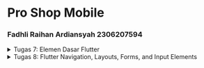 # Pro Shop Mobile
<h3> Fadhli Raihan Ardiansyah
2306207594
</h3>

<details>
<summary>
Tugas 7: Elemen Dasar Flutter
</summary>

##  Jelaskan apa yang dimaksud dengan stateless widget dan stateful widget, dan jelaskan perbedaan dari keduanya.


Stateless widget akan menampilkan data yang tidak berubah selama aplikasi berjalan, sedangkan Stateful widget bisa berubah-ubah selama aplikasi berjalan.

Perbedaan utama dari Stateless dan Stateful Widget adalah perubahan datanya. Stateless Widget memiliki data atau tampilan yang tetap, sedangkan Stateful Widget memiliki data atau tampilan yang bisa berubah.

##  Sebutkan widget apa saja yang kamu gunakan pada proyek ini dan jelaskan fungsinya.

#### MyApp (StatelessWidget)

MyApp adalah widget utama yang berfungsi sebagai titik masuk aplikasi. Sebagai widget stateless, MyApp tidak memiliki perubahan data yang dinamis. Aplikasi dimulai dengan MaterialApp, komponen utama Flutter untuk aplikasi berbasis material design.

#### MaterialApp 
MaterialApp adalah konfigurasi utama aplikasi yang mengatur pengaturan global, seperti title, theme, dan home

#### ThemeData 
Tema aplikasi diatur menggunakan ThemeData, khususnya pengaturan ColorScheme:

primary: Warna utama

secondary: Warna sekunder

#### MyHomePage (StatelessWidget)
MyHomePage adalah halaman utama aplikasi yang menampilkan informasi dasar seperti NPM, nama, dan kelas. Halaman ini juga memiliki daftar item menu yang diatur menggunakan widget ItemHomepage.

#### Scaffold 
Struktur dasar halaman yang menyediakan kerangka aplikasi

#### Padding 
Menambahkan jarak di sekitar widget untuk menjaga tampilan yang rapi dan mudah dibaca.

#### InfoCard (StatelessWidget) 
Sebuah kartu yang menampilkan informasi seperti judul (contoh: NPM) dan isi (misalnya nomor NPM). Menggunakan Card untuk memberikan tampilan dengan bayangan ringan.

#### SizedBox 
Menambahkan jarak antara widget atau mengatur ukuran tertentu pada widget.

#### GridView.count 
Menyusun menu aplikasi dalam bentuk grid dengan jumlah kolom tetap, yaitu tiga. Setiap item dalam grid adalah ItemCard yang berasal dari daftar ItemHomepage.

#### ItemHomepage (Model Data) 
Model data sederhana yang menyimpan nama dan ikon untuk setiap item dalam menu.

#### ItemCard (StatelessWidget) 
Sebuah kartu yang menampilkan ikon dan nama item. Dengan Material dan InkWell yang memberikan efek klik, sehingga saat item ditekan, SnackBar akan muncul.

#### SnackBar
Komponen untuk memberikan pesan sementara di bagian bawah layar saat pengguna menekan ItemCard, memberikan umpan balik langsung kepada pengguna.

##  Apa fungsi dari `setState()`? Jelaskan variabel apa saja yang dapat terdampak dengan fungsi tersebut.
Fungsi `setState()` di Flutter digunakan dalam StatefulWidget untuk memberi tahu framework bahwa ada perubahan pada state yang memerlukan pembaruan tampilan. Saat `setState()` dipanggil, Flutter akan rebuild (menggambar ulang) widget yang terkait dengan state tersebut, sehingga UI bisa merefleksikan perubahan terbaru.

Contoh variabel yang terdampak : 
Variabel counter, input teks, status tombol

##  Jelaskan perbedaan antara `const` dengan `final`.
`const` : Nilai diinisialisasi pada saat compile. Nilai tidak akan pernah berubah dan konstan selama eksekusi program
`final` : Nilai diinisialisasi pada saat runtime. Nilai tetap bisa ditentukan pada saat eksekusi program

##  Jelaskan bagaimana cara kamu mengimplementasikan checklist-checklist di atas.
### Membuat program flutter baru
Jalankan command di terminal untuk membuat proyek flutter baru
```
flutter create pro_shop
cd pro_shop
```

Rapihkan struktur proyek dengan cara membuat `menu.dart` pada direktori yang sama dengan `main.dart` kemudian pindahkan class `MyHomePage` dan `_MyHomeState` dari `main.dart` ke `menu.dart` kemudian import package yang diperlukan

### Membuat tiga tombol sederhana
Pada `menu.dart` tambahkan class `ItemHomePage` dengan atribut `name`, `icon`, dan `color`

Buat list `ItemHomePage` yang berisi tiga tombol di class `MyHomePage`

###  Mengimplementasikan warna-warna yang berbeda untuk setiap tombol (Lihat Daftar Produk, Tambah Produk, dan Logout).

Pada list `ItemHomePage` tentukan tiga warna yang berbeda untuk masing masing tombol.

Pada class `ItemCard` pastikan pada widget `build` terdapat `color : item.color`

### Memunculkan snackbar
Tambahkan kode untuk class `ItemCard`
```dart
class ItemCard extends StatelessWidget {

  final ItemHomepage item; 
  
  const ItemCard(this.item, {super.key}); 

  @override
  Widget build(BuildContext context) {
    return Material(
      color: item.color,
      borderRadius: BorderRadius.circular(12),
      
      child: InkWell(
        onTap: () {
          ScaffoldMessenger.of(context)
            ..hideCurrentSnackBar()
            ..showSnackBar(
              SnackBar(content: Text("Kamu telah menekan tombol ${item.name}!"))
            );
        },
        child: Container(
          padding: const EdgeInsets.all(8),
          child: Center(
            child: Column(
              mainAxisAlignment: MainAxisAlignment.center,
              children: [
                Icon(
                  item.icon,
                  color: Colors.white,
                  size: 30.0,
                ),
                const Padding(padding: EdgeInsets.all(3)),
                Text(
                  item.name,
                  textAlign: TextAlign.center,
                  style: const TextStyle(color: Colors.white),
                ),
              ],
            ),
          ),
        ),
      ),
    );
  }
}
```
</details>

<details>
<summary>
Tugas 8: Flutter Navigation, Layouts, Forms, and Input Elements
</summary>

## Apa kegunaan const di Flutter? Jelaskan apa keuntungan ketika menggunakan const pada kode Flutter. Kapan sebaiknya kita menggunakan const, dan kapan sebaiknya tidak digunakan?

Const digunakan untuk membuat nilai yang bersifat immutable sepanjang aplikasi dijalankan. Saat const diterapkan pada widget atau objek, Flutter akan membuatnya hanya sekali di memori sehingga menghemat penggunaan memori dan performa yang lebih baik

Gunakan const pada: nilai-nilai tetap dan widget stateless

Jangan gunakan const pada: nilai dinamis dan widget stateful

## Jelaskan dan bandingkan penggunaan Column dan Row pada Flutter. Berikan contoh implementasi dari masing-masing layout widget ini!

Column menyusun widget anaknya secara vertikal sedangkan Row menyusun widget anaknya secara horizontal

Contoh implementasi Column:
```dart
Column(
  mainAxisAlignment: MainAxisAlignment.center,
  crossAxisAlignment: CrossAxisAlignment.start,
  children: <Widget>[
    Text('Text 1'),
    Text('Text 2'),
    Text('Text 3'),
  ],
)
```

Contoh implementasi Row:
```dart
Row(
  mainAxisAlignment: MainAxisAlignment.spaceAround,
  crossAxisAlignment: CrossAxisAlignment.center,
  children: <Widget>[
    Icon(Icons.star),
    Text('Star'),
    Icon(Icons.favorite),
  ],
)
```

##  Sebutkan apa saja elemen input yang kamu gunakan pada halaman form yang kamu buat pada tugas kali ini. Apakah terdapat elemen input Flutter lain yang tidak kamu gunakan pada tugas ini? Jelaskan!

Elemen yang digunakan:
- TextFormField, digunakan untuk input name, amount, description, dan price
- ElevatedButton, digunakan pada tombol Save

Elemen yang tidak digunakan:
- Checkbox
- Radio
- DropdownButton
- Switch
- Slider
- DatePicker
- TimePicker
- FilePicker
- dan lain lain yang tidak diperlukan

## Bagaimana cara kamu mengatur tema (theme) dalam aplikasi Flutter agar aplikasi yang dibuat konsisten? Apakah kamu mengimplementasikan tema pada aplikasi yang kamu buat?
Pengimplementasian tema dilakukan pada komponen AppBar, Drawer, dan Button yang menggunakan colorScheme.primary

##  Bagaimana cara kamu menangani navigasi dalam aplikasi dengan banyak halaman pada Flutter?
Saya menggunakan `navigator.push` di `ItemCard`. Ketika `Tambah Produk` dipilih, halaman `ProductEntryFormPage` akan dibuka di atas halaman `MyHomePage`. Cara ini dapat diimplementasikan juga jika aplikasi memiliki halaman lain.
</details>